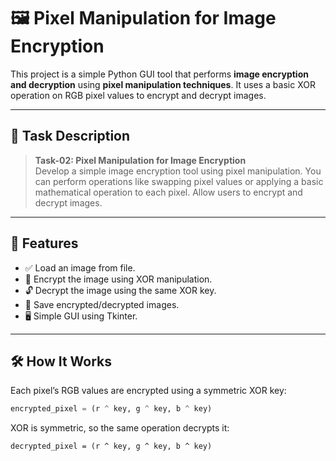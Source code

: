 # 🖼️ Pixel Manipulation for Image Encryption

This project is a simple Python GUI tool that performs **image encryption and decryption** using **pixel manipulation techniques**. It uses a basic XOR operation on RGB pixel values to encrypt and decrypt images.

---

## 📌 Task Description

> **Task-02: Pixel Manipulation for Image Encryption**  
> Develop a simple image encryption tool using pixel manipulation. You can perform operations like swapping pixel values or applying a basic mathematical operation to each pixel. Allow users to encrypt and decrypt images.

---

## 🎯 Features

- ✅ Load an image from file.
- 🔐 Encrypt the image using XOR manipulation.
- 🔓 Decrypt the image using the same XOR key.
- 💾 Save encrypted/decrypted images.
- 🖥️ Simple GUI using Tkinter.

---

## 🛠️ How It Works

Each pixel’s RGB values are encrypted using a symmetric XOR key:

```python
encrypted_pixel = (r ^ key, g ^ key, b ^ key)
```
XOR is symmetric, so the same operation decrypts it:
```
decrypted_pixel = (r ^ key, g ^ key, b ^ key)
```
